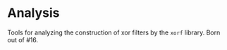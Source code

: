 # Analysis

Tools for analyzing the construction of xor filters by the `xorf` library. Born
out of #16.
